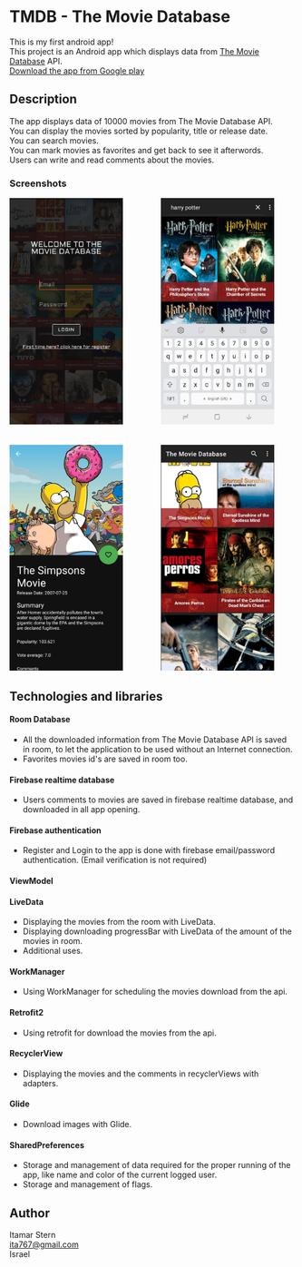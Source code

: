 # TMDB - The Movie Database
This is my first android app!<br/>
This project is an Android app which displays data from <a href="https://www.themoviedb.org">The Movie Database</a> API.<br/>
<a href="https://play.google.com/store/apps/details?id=itamar.stern.tmdb3">Download the app from Google play</a>
## Description
The app displays data of 10000 movies from The Movie Database API.<br/>
You can display the movies sorted by popularity, title or release date.<br/>
You can search movies.<br/>
You can mark movies as favorites and get back to see it afterwords.<br/>
Users can write and read comments about the movies.
### Screenshots
<pre>
<img src="https://github.com/ItamarSter/tmdb/blob/main/images/screenshot1.jpeg" width="200" />        <img src="https://github.com/ItamarSter/tmdb/blob/main/images/screenshot2.jpeg" width="200" />        <img src="https://github.com/ItamarSter/tmdb/blob/main/images/screenshot3.jpeg" width="200" />
<br/>
<img src="https://github.com/ItamarSter/tmdb/blob/main/images/screenshot4.jpeg" width="200" />        <img src="https://github.com/ItamarSter/tmdb/blob/main/images/screenshot5.jpeg" width="200" />        <img src="https://github.com/ItamarSter/tmdb/blob/main/images/screenshot6.jpeg" width="200" />
</pre>

## Technologies and libraries
#### Room Database
- All the downloaded information from The Movie Database API is saved in room, to let the application to be used without an Internet connection.
- Favorites movies id's are saved in room too.
#### Firebase realtime database
- Users comments to movies are saved in firebase realtime database, and downloaded in all app opening.
#### Firebase authentication
- Register and Login to the app is done with firebase email/password authentication. (Email verification is not required)
#### ViewModel
#### LiveData
- Displaying the movies from the room with LiveData.
- Displaying downloading progressBar with LiveData of the amount of the movies in room.
- Additional uses.
#### WorkManager
- Using WorkManager for scheduling the movies download from the api.
#### Retrofit2
- Using retrofit for download the movies from the api.
#### RecyclerView
- Displaying the movies and the comments in recyclerViews with adapters.
#### Glide
- Download images with Glide.
#### SharedPreferences
- Storage and management of data required for the proper running of the app, like name and color of the current logged user.
- Storage and management of flags.
## Author
Itamar Stern<br/>
ita767@gmail.com<br/>
Israel
